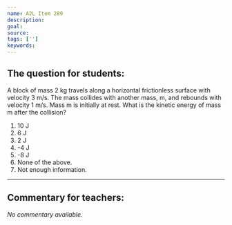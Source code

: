 ```yaml
---
name: A2L Item 289
description: 
goal: 
source: 
tags: ['']
keywords: 
---
```


## The question for students:

A block of mass 2 kg travels along a horizontal frictionless surface
with velocity 3 m/s. The mass collides with another mass, m, and
rebounds with velocity 1 m/s. Mass m is initially at rest. What is the
kinetic energy of mass m after the collision?

1. 10 J
2. 6 J
3. 2 J
4. -4 J
5. -8 J
6. None of the above.
7. Not enough information.

<hr/>

## Commentary for teachers:

_No commentary available._
